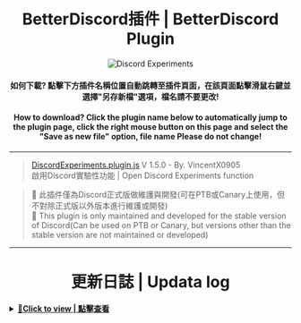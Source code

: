 <h1 align="center">BetterDiscord插件 | BetterDiscord Plugin</h1>
<p align="center"><img src="https://repository-images.githubusercontent.com/579372986/ae676998-34aa-4242-b575-74242a3d31b5" alt="Discord Experiments" /></p>
<h4 align="center">如何下載? 點擊下方插件名稱位置自動跳轉至插件頁面，在該頁面點擊滑鼠右鍵並選擇<b>"另存新檔"</b>選項，<b>檔名請不要更改</b>!</h4>
<h4 align="center">How to download? Click the plugin name below to automatically jump to the plugin page, click the right mouse button on this page and select the <b>"Save as new file"</b> option, <b>file name Please do not change</b>!</h4>

---

> [DiscordExperiments.plugin.js](https://raw.githubusercontent.com/vincentwang0905/DiscordExperiments/plugins/DiscordExperiments.plugin.js) V 1.5.0 - By. VincentX0905</br>啟用Discord實驗性功能 | Open Discord Experiments function


> 📢 此插件僅為Discord正式版做維護與開發(可在PTB或Canary上使用，但不對除正式版以外版本進行維護或開發)<br>
> 📢 This plugin is only maintained and developed for the stable version of Discord(Can be used on PTB or Canary, but versions other than the stable version are not maintained or developed)

---

<h1 align="center">更新日誌 | Updata log</h1>
<details>
<summary><u><b>🔰Click to view | 點擊查看</b></u></summary>
<b>🔰V1.5.0</b> ---> 修復插件不起作用</br>
<b>🔰V1.5.0</b> ---> Fix plugin not working.</br>
</br>

<b>V1.4.0</b> ---> 新增啟動插件時顯示您正在使用的版本(中文文字)、修復實驗功能在Discord重新啟動後需重新啟用的問題、新增Discord Devtool功能</br>
<b>V1.4.0</b> ---> Added display of the version you are using (Chinese text) when starting the plugin, repaired the problem that the experimental function needs to be re-enabled after Discord is started, and added the Discord Devtool function</br>
</br>

> **V1.3.0** ---> 新增當插件啟動時顯示版本、當插件出現問題時在最上方顯示錯誤訊息與回報按鈕</br>
> **V1.3.0** ---> Added displaying the version when the plugin starts, and displaying an error message and a report button at the top when there is a problem with the plugin</br>

</br>

> **V1.2.0** ---> 修復<a href="https://github.com/Discord-Datamining/Discord-Datamining/commit/fa08ba8f1065c68764573e25b3e4405740989470">Build 168813</a>更新導致插件失效</br>
> **V1.2.0** ---> Fix<a href="https://github.com/Discord-Datamining/Discord-Datamining/commit/fa08ba8f1065c68764573e25b3e4405740989470">Build 168813</a>update caused the plugin to fail</br>
</br>

> **V1.1.0** ---> 修復<a href="https://github.com/Discord-Datamining/Discord-Datamining/commit/0e742cceaba535624633bd578f754478a2855cdc">Build 168435</a>更新導致插件失效</br>
> **V1.1.0** ---> Fix<a href="https://github.com/Discord-Datamining/Discord-Datamining/commit/0e742cceaba535624633bd578f754478a2855cdc">Build 168435</a>update caused the plugin to fail</br>

</br>

> **V1.0.0** ---> 未知</br>
> **V1.0.0** ---> Unknow

</details>
